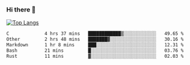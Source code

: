### Hi there 👋

<!--
**3Xpl0it3r/3Xpl0it3r** is a ✨ _special_ ✨ repository because its `README.md` (this file) appears on your GitHub profile.

Here are some ideas to get you started:

- 🔭 I’m currently working on ...
- 🌱 I’m currently learning ...
- 👯 I’m looking to collaborate on ...
- 🤔 I’m looking for help with ...
- 💬 Ask me about ...
- 📫 How to reach me: ...
- 😄 Pronouns: ...
- ⚡ Fun fact: ...
-->


[![Top Langs](https://github-readme-stats.vercel.app/api/top-langs/?username=3Xpl0it3r&layout=compact)](https://github.com/3Xpl0it3r/3Xpl0it3r)

<!--START_SECTION:waka-->

```txt
C             4 hrs 37 mins   ████████████▒░░░░░░░░░░░░   49.65 %
Other         2 hrs 48 mins   ███████▓░░░░░░░░░░░░░░░░░   30.16 %
Markdown      1 hr 8 mins     ███░░░░░░░░░░░░░░░░░░░░░░   12.31 %
Bash          21 mins         █░░░░░░░░░░░░░░░░░░░░░░░░   03.76 %
Rust          11 mins         ▓░░░░░░░░░░░░░░░░░░░░░░░░   02.03 %
```

<!--END_SECTION:waka-->
